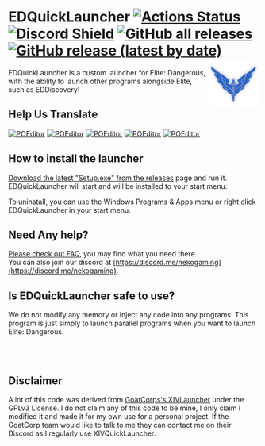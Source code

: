 # EDQuickLauncher [![Actions Status](https://img.shields.io/github/workflow/status/thakyZ/EDQuickLauncher/Build%20EDQuickLauncher?style=for-the-badge)](https://github.com/thakyZ/EDQuickLauncher/actions) [![Discord Shield](https://img.shields.io/discord/486289309310386196?color=%237289da&label=Discord&style=for-the-badge)](https://discord.me/nekogaming) [![GitHub all releases](https://img.shields.io/github/downloads/thakyZ/EDQuickLauncher/total?style=for-the-badge)](https://github.com/thakyZ/EDQuickLauncher/releases/latest) [![GitHub release (latest by date)](https://img.shields.io/github/v/release/thakyZ/EDQuickLauncher?style=for-the-badge)](https://github.com/thakyZ/EDQuickLauncher/releases/latest) <a href="https://github.com/goatcorp/FFXIVQuickLauncher/releases"><img src="https://github.com/thakyZ/EDQuickLauncher/raw/main/src/EDQuickLauncher/Resources/logo.png" alt="EDQuickLauncher logo" width="100" align="right"/></a>

EDQuickLauncher is a custom launcher for Elite: Dangerous, with the ability to launch other programs alongside Elite, such as EDDiscovery!

## Help Us Translate

[![POEditor](https://img.shields.io/poeditor/progress/489641/fr?style=for-the-badge&token=5a1e8e96e4178980711baa4027e389a5)](https://poeditor.com/projects/view?id=489641) [![POEditor](https://img.shields.io/poeditor/progress/489641/de?style=for-the-badge&token=5a1e8e96e4178980711baa4027e389a5)](https://poeditor.com/projects/view?id=489641) [![POEditor](https://img.shields.io/poeditor/progress/489641/pt-br?style=for-the-badge&token=5a1e8e96e4178980711baa4027e389a5)](https://poeditor.com/projects/view?id=489641) [![POEditor](https://img.shields.io/poeditor/progress/489641/ru?style=for-the-badge&token=5a1e8e96e4178980711baa4027e389a5)](https://poeditor.com/projects/view?id=489641) [![POEditor](https://img.shields.io/poeditor/progress/489641/es?style=for-the-badge&token=5a1e8e96e4178980711baa4027e389a5)](https://poeditor.com/projects/view?id=489641)

## How to install the launcher

[Download the latest "Setup.exe" from the releases](https://github.com/thakyZ/EDQuickLauncher/releases/latest) page and run it. EDQuickLauncher will start and will be installed to your start menu.

To uninstall, you can use the Windows Programs & Apps menu or right click EDQuickLauncher in your start menu.

## Need Any help?

[Please check out FAQ](https://thakyz.github.io/edquicklauncher-faq/), you may find what you need there.   
You can also join our discord at [https://discord.me/nekogaming](https://discord.me/nekogaming).

## Is EDQuickLauncher safe to use?

We do not modify any memory or inject any code into any programs. This program is just simply to launch parallel programs when you want to launch Elite: Dangerous.

<br>
<br>

## Disclaimer

A lot of this code was derived from [GoatCorps's XIVLauncher](https://github.com/goatcorp/FFXIVQuickLauncher) under the GPLv3 License. I do not claim any of this code to be mine, I only claim I modified it and made it for my own use for a personal project. If the GoatCorp team would like to talk to me they can contact me on their Discord as I regularly use XIVQuickLauncher.
